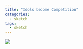 ```yaml
---
title: "Idols become Competition"
categories:
  - sketch
tags:
  - sketch
---
```



<img src="{{site.baseurl}}/assets/art/sketch/idols-become-competition.png">
